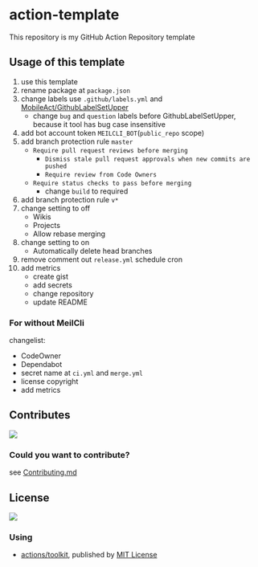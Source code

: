 # action-template
This repository is my GitHub Action Repository template

## Usage of this template
1. use this template
1. rename package at `package.json`
1. change labels use `.github/labels.yml` and [MobileAct/GithubLabelSetUpper](https://github.com/MobileAct/GithubLabelSetUpper)
   - change `bug` and `question` labels before GithubLabelSetUpper, because it tool has bug case insensitive
1. add bot account token `MEILCLI_BOT`(`public_repo` scope)
1. add branch protection rule `master`
   - `Require pull request reviews before merging`
     - `Dismiss stale pull request approvals when new commits are pushed`
     - `Require review from Code Owners`
   - `Require status checks to pass before merging`
     - change `build` to required
1. add branch protection rule `v*`
1. change setting to off
   - Wikis
   - Projects
   - Allow rebase merging
1. change setting to on
    - Automatically delete head branches
1. remove comment out `release.yml` schedule cron
1. add metrics
   - create gist
   - add secrets
   - change repository
   - update README

### For without MeilCli
changelist:
- CodeOwner
- Dependabot
- secret name at `ci.yml` and `merge.yml`
- license copyright
- add metrics

## Contributes
[<img src="https://gist.github.com/MeilCli/a868dd04410c3db570788e6449f48f81/raw/6f528257820a27dfcb81f4fae023a8c734aed21f/metrics_contributors.svg">](https://github.com/MeilCli/action-template/graphs/contributors)

### Could you want to contribute?
see [Contributing.md](./.github/CONTRIBUTING.md)

## License
[<img src="https://gist.github.com/MeilCli/a868dd04410c3db570788e6449f48f81/raw/6f528257820a27dfcb81f4fae023a8c734aed21f/metrics_licenses.svg">](LICENSE.txt)

### Using
- [actions/toolkit](https://github.com/actions/toolkit), published by [MIT License](https://github.com/actions/toolkit/blob/master/LICENSE.md)